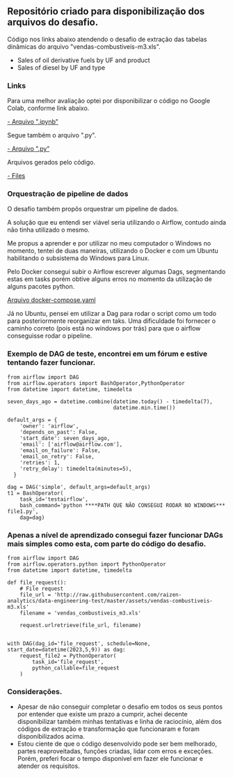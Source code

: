 ## Repositório criado para disponibilização dos arquivos do desafio.

Código nos links abaixo atendendo o desafio de extração das tabelas dinâmicas do arquivo "vendas-combustiveis-m3.xls".

- Sales of oil derivative fuels by UF and product
- Sales of diesel by UF and type


### Links
Para uma melhor avaliação optei por disponibilizar o código no Google Colab, conforme link abaixo.

[- Arquivo ".ipynb"](https://github.com/LoreviceP/desafio_case/blob/main/case_data_engineering_test.ipynb)

Segue também o arquivo ".py".

[- Arquivo ".py"](https://github.com/LoreviceP/desafio_case/blob/main/case_data_engineering_test.py)

Arquivos gerados pelo código.

[- Files](https://github.com/LoreviceP/desafio_case/tree/main/files)

### Orquestração de pipeline de dados

O desafio também propôs orquestrar um pipeline de dados.

A solução que eu entendi ser viável seria utilizando o Airflow, contudo ainda não tinha utilizado o mesmo.

Me propus a aprender e por utilizar no meu computador o Windows no momento, tentei de duas maneiras, utilizando o Docker e com um Ubuntu habilitando o subsistema do Windows para Linux.

Pelo Docker consegui subir o Airflow escrever algumas Dags, segmentando estas em tasks porém obtive alguns erros no momento da utilização de alguns pacotes python.

[Arquivo docker-compose.yaml](https://github.com/LoreviceP/desafio_case/blob/main/files/docker-compose.yaml)

Já no Ubuntu, pensei em utilizar a Dag para rodar o script como um todo para posteriormente reorganizar em taks.
Uma dificuldade foi fornecer o caminho correto (pois está no windows por trás) para que o airflow conseguisse rodar o pipeline.


### Exemplo de DAG de teste, encontrei em um fórum e estive tentando fazer funcionar.

    from airflow import DAG
    from airflow.operators import BashOperator,PythonOperator
    from datetime import datetime, timedelta

    seven_days_ago = datetime.combine(datetime.today() - timedelta(7),
                                      datetime.min.time())

    default_args = {
        'owner': 'airflow',
        'depends_on_past': False,
        'start_date': seven_days_ago,
        'email': ['airflow@airflow.com'],
        'email_on_failure': False,
        'email_on_retry': False,
        'retries': 1,
        'retry_delay': timedelta(minutes=5),
      }

    dag = DAG('simple', default_args=default_args)
    t1 = BashOperator(
        task_id='testairflow',
        bash_command='python ****PATH QUE NÃO CONSEGUI RODAR NO WINDOWS*** file1.py',
        dag=dag)

### Apenas a nível de aprendizado consegui fazer funcionar DAGs mais simples como esta, com parte do código do desafio.

    from airflow import DAG
    from airflow.operators.python import PythonOperator
    from datetime import datetime, timedelta

    def file_request():
        # File request
        file_url = 'http://raw.githubusercontent.com/raizen-analytics/data-engineering-test/master/assets/vendas-combustiveis-m3.xls'
        filename = 'vendas_combustiveis_m3.xls'

        request.urlretrieve(file_url, filename)


    with DAG(dag_id='file_request', schedule=None, start_date=datetime(2023,5,9)) as dag:
        request_file2 = PythonOperator(
            task_id='file_request',
            python_callable=file_request
        )
### Considerações.

- Apesar de não conseguir completar o desafio em todos os seus pontos por entender que existe um prazo a cumprir, achei decente disponibilizar também minhas tentativas e linha de raciocínio, além dos códigos de extração e transformação que funcionaram e foram disponibilizados acima.
- Estou ciente de que o código desenvolvido pode ser bem melhorado, partes reaproveitadas,  funções criadas, lidar com erros e exceções.
Porém, preferi focar o tempo disponível em fazer ele funcionar e atender os requisitos.
